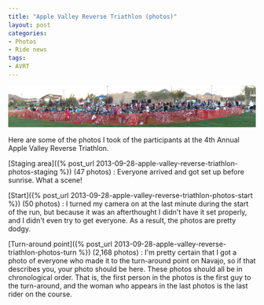 ```yaml
---
title: "Apple Valley Reverse Triathlon (photos)"
layout: post
categories:
- Photos
- Ride news
tags:
- AVRT
---
```


![Apple Valley Reverse Triathlon staging area](/assets/img/2013/09/28-avrt.jpg "28-avrt.jpg")

Here are some of the photos I took of the participants at the 4th Annual Apple Valley Reverse Triathlon.

[Staging area]({% post_url 2013-09-28-apple-valley-reverse-triathlon-photos-staging %}) (47 photos)
: Everyone arrived and got set up before sunrise. What a scene!

[Start]({% post_url 2013-09-28-apple-valley-reverse-triathlon-photos-start %}) (50 photos)
: I turned my camera on at the last minute during the start of the run, but because it was an afterthought I didn't have it set properly, and I didn't even try to get everyone. As a result, the photos are pretty dodgy.

[Turn-around point]({% post_url 2013-09-28-apple-valley-reverse-triathlon-photos-turn %}) (2,168 photos)
: I'm pretty certain that I got a photo of everyone who made it to the turn-around point on Navajo, so if that describes you, your photo should be here. These photos should all be in chronological order. That is, the first person in the photos is the first guy to the turn-around, and the woman who appears in the last photos is the last rider on the course.
